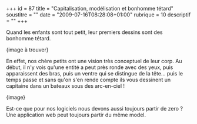 +++
id = 87
title = "Capitalisation, modélisation et bonhomme tétard"
soustitre = ""
date = "2009-07-16T08:28:08+01:00"
rubrique = 10
descriptif = ""
+++

<div class="chapo"></div>
Quand les enfants sont tout petit, leur premiers dessins sont des bonhomme tétard. 

{image à trouver}

En effet, nos chère petits ont une vision très conceptuel de leur corp. Au début, il n'y vois qu'une entité a peut près ronde avec des yeux, puis apparaissent des bras, puis un ventre qui se distingue de la tête... puis le temps passe et sans qu'on s'en rende compte ils vous dessinent un capitaine dans un bateaux sous des arc-en-ciel !

{image}

Est-ce que pour nos logiciels nous devons aussi toujours partir de zero ? Une application web peut toujours partir du même model.